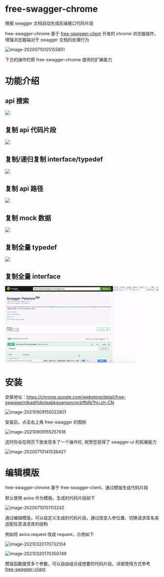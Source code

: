 # free-swagger-chrome

根据 swagger 文档自动生成前端接口代码片段

free-swagger-chrome 基于 [free-swagger-client](https://www.npmjs.com/package/free-swagger-client) 开发的 chrome 浏览器插件，增强浏览器端对于 swagger 文档的处理行为

![image-20200710125155851](https://tva1.sinaimg.cn/large/007S8ZIlgy1ggls8qwputj312o0qcgpb.jpg)

下方的操作栏即 free-swagger-chrome 提供的扩展能力

# 功能介绍

##  api 搜索


![](../extends/docs/api搜索.gif)

## 复制 api 代码片段

![](../extends/docs/复制代码片段.gif)

## 复制/递归复制 interface/typedef

![](../extends/docs/复制interface.gif)

## 复制 api  路径

![](../extends/docs/复制api路径.gif)

## 复制 mock 数据

![](../extends/docs/生成mock数据.gif)

## 复制全量 typedef

![](../extends/docs/生成jsDoc.gif)

## 复制全量 interface

![](../extends/docs/生成interface.gif)


# 安装

安装地址：https://chrome.google.com/webstore/detail/free-swagger/nlkadjfidjolpabkgoampncncbffbllk?hl=zh-CN

![image-20210909155022801](https://tva1.sinaimg.cn/large/008i3skNly1guafdp37xuj61ni0iuwfz02.jpg)

安装后，点击右上角 free-swagger 的图标

![image-20210909155257618](https://tva1.sinaimg.cn/large/008i3skNly1guafgcfz96j60f004g3yp02.jpg)

这时你会在网页下放发现多了一个操作栏, 祝贺您获得了 swagger-ui 的拓展能力

![image-20200710141538427](https://tva1.sinaimg.cn/large/007S8ZIlgy1gglunsmdorj313a0qi777.jpg)

# 编辑模版

free-swagger-chrome 基于 free-swagger-client，通过模版生成代码片段

默认使用 axios 作为模版，生成的代码片段如下

![image-20200710151113242](https://tva1.sinaimg.cn/large/007S8ZIlgy1gglw9mu3i8j30c603r3ys.jpg)

通过编辑模版，可以自定义生成的代码片段，通过改变入参位置、切换请求库名来适配任意请求库的结构

例如将 axios.request 改成 request，示例如下

![image-20210320170732104](https://tva1.sinaimg.cn/large/008eGmZEly1goqhen1j98j32jk0cgdin.jpg)

![image-20210320170350749](https://tva1.sinaimg.cn/large/008eGmZEly1goqhasp1hsj31a30u0q9u.jpg)

模版函数接受多个参数，可以自由组合成想要的代码片段，详细使用方式参考 [free-swagger-client](https://www.npmjs.com/package/free-swagger-client)
